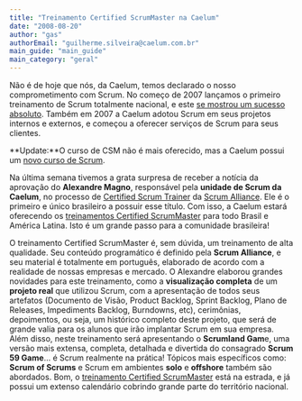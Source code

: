 ```yaml
---
title: "Treinamento Certified ScrumMaster na Caelum"
date: "2008-08-20"
author: "gas"
authorEmail: "guilherme.silveira@caelum.com.br"
main_guide: "main_guide"
main_category: "geral"
---
```


Não é de hoje que nós, da Caelum, temos declarado o nosso comprometimento com Scrum. No começo de 2007 lançamos o primeiro treinamento de Scrum totalmente nacional, e este [se mostrou um sucesso absoluto](http://amagno.blogspot.com/scrum-caelum-sucesso.html). Também em 2007 a Caelum adotou Scrum em seus projetos internos e externos, e começou a oferecer serviços de Scrum para seus clientes.

**Update:**O curso de CSM não é mais oferecido, mas a Caelum possui um [novo curso de Scrum](http://www.caelum.com.br/curso/pm-83-agile-scrum/).

Na última semana tivemos a grata surpresa de receber a notícia da aprovação do **Alexandre Magno**, responsável pela **unidade de Scrum da Caelum**, no processo de [Certified Scrum Trainer](http://www.scrumalliance.org/courses/trainers) da [Scrum Alliance](http://www.scrumalliance.org/). Ele é o primeiro e único brasileiro a possuir esse título. Com isso, a Caelum estará oferecendo os [treinamentos Certified ScrumMaster](http://www.caelum.com.br/treinamentos/csm-certified-scrum-master/) para todo Brasil e América Latina. Isto é um grande passo para a comunidade brasileira!

O treinamento Certified ScrumMaster é, sem dúvida, um treinamento de alta qualidade. Seu conteúdo programático é definido pela **Scrum Alliance**, e seu material é totalmente em português, elaborado de acordo com a realidade de nossas empresas e mercado. O Alexandre elaborou grandes novidades para este treinamento, como a **visualização completa** de um **projeto real** que utilizou Scrum, com a apresentação de todos seus artefatos (Documento de Visão, Product Backlog, Sprint Backlog, Plano de Releases, Impediments Backlog, Burndowns, etc), cerimônias, depoimentos, ou seja, um histórico completo deste projeto, que será de grande valia para os alunos que irão implantar Scrum em sua empresa. Além disso, neste treinamento será apresentando o **Scrumland Gam**e, uma versão mais extensa, completa, detalhada e divertida do consagrado **Scrum 59 Game**... é Scrum realmente na prática! Tópicos mais específicos como: **Scrum of Scrums** e Scrum em ambientes **solo** e **offshore** também são abordados. Bom, o [treinamento Certified ScrumMaster](http://www.caelum.com.br/treinamentos/csm-certified-scrum-master/) está na estrada, e já possui um extenso calendário cobrindo grande parte do território nacional.
